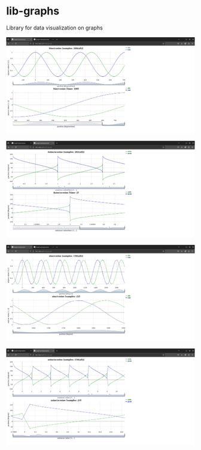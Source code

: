 # lib-graphs
Library for data visualization on graphs
</br>
</br>
![Ex. of graphs chart](pictures/sine_cosine_by_time.png "Example of graph collected as func of time")
</br>
</br>
![Ex. of graphs chart](pictures/asine_acosine_by_time.png "Example of graph collected as func of time")
</br>
</br>
![Ex. of graphs chart](pictures/sine_cosine_by_samples.png "Example of graph collected as func of samples num")
</br>
</br>
![Ex. of graphs chart](pictures/asine_acosine_by_samples.png "Example of graph collected as func of samples num")
</br>
